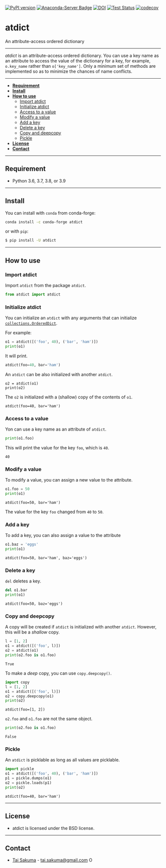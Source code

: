 [![PyPI version](https://badge.fury.io/py/atdict.svg)](https://badge.fury.io/py/atdict)
[![Anaconda-Server Badge](https://anaconda.org/conda-forge/atdict/badges/version.svg)](https://anaconda.org/conda-forge/atdict)
[![DOI](https://zenodo.org/badge/doi/10.5281/zenodo.2576006.svg)](https://doi.org/10.5281/zenodo.2576006)
[![Test Status](https://github.com/alphatwirl/atdict/workflows/Test/badge.svg)](https://github.com/alphatwirl/atdict/actions?query=workflow%3ATest)
[![codecov](https://codecov.io/gh/alphatwirl/atdict/branch/master/graph/badge.svg)](https://codecov.io/gh/alphatwirl/atdict)

# atdict

An attribute-access ordered dictionary

*****

_atdict_ is an attribute-access ordered dictionary. You can use a key
name as an attribute to access the value of the dictionary for a key,
for example, `o.key_name` rather than `o['key_name']`. Only a minimum
set of methods are implemented so as to minimize the chances of name
conflicts.

*****

- [**Requirement**](#requirement)
- [**Install**](#install)
- [**How to use**](#how-to-use)
    - [Import atdict](#import-atdict)
    - [Initialize atdict](#initialize-atdict)
    - [Access to a value](#access-to-a-value)
    - [Modify a value](#modify-a-value)
    - [Add a key](#add-a-key)
    - [Delete a key](#delete-a-key)
    - [Copy and deepcopy](#copy-and-deepcopy)
    - [Pickle](#pickle)
- [**License**](#license)
- [**Contact**](#contact)

*****

## Requirement

- Python 3.6, 3.7, 3.8, or 3.9


*****

## Install

You can install with `conda` from conda-forge:

```bash
conda install -c conda-forge atdict
```

or with `pip`:

```bash
$ pip install -U atdict
```

*****

## How to use

### Import atdict

Import `atdict` from the package `atdict`.

```python
from atdict import atdict
```

### Initialize atdict

You can initialize an `atdict` with any arguments that can initialize
[`collections.OrderedDict`](https://docs.python.org/3/library/collections.html#ordereddict-objects).

For example:
```python
o1 = atdict([('foo', 40), ('bar', 'ham')])
print(o1)
```

It will print.

```python
atdict(foo=40, bar='ham')
```

An `atdict` can be also initialized with another `atdict`.

```
o2 = atdict(o1)
print(o2)
```

The `o2` is initialized with a (shallow) copy of the contents of `o1`.

```
atdict(foo=40, bar='ham')
```

### Access to a value

Yon can use a key name as an attribute of `atdict`.

```python
print(o1.foo)
```

This will print the value for the key `foo`, which is `40`.

```
40
```

### Modify a value

To modify a value, you can assign a new value to the attribute.

```python
o1.foo = 50
print(o1)
```

```
atdict(foo=50, bar='ham')
```

The value for the key `foo` changed from `40` to `50`.

### Add a key

To add a key, you can also assign a value to the attribute

```python
o1.baz = 'eggs'
print(o1)
```

```
atdict(foo=50, bar='ham', baz='eggs')
```

### Delete a key

`del` deletes a key.

```python
del o1.bar
print(o1)
```

```
atdict(foo=50, baz='eggs')
```

### Copy and deepcopy

A copy will be created if `atdict` is initialized with another
`atdict`. However, this will be a _shallow_ copy.

```python
l = [1, 2]
o1 = atdict([('foo', l)])
o2 = atdict(o1)
print(o2.foo is o1.foo)
```

```
True
```

To make a _deep_ copy, you can use `copy.deepcopy()`.

```python
import copy
l = [1, 2]
o1 = atdict([('foo', l)])
o2 = copy.deepcopy(o1)
print(o2)
```

```
atdict(foo=[1, 2])
```

`o2.foo` and `o1.foo` are not the same object.

```python
print(o2.foo is o1.foo)
```

```
False
```

### Pickle

An `atdict` is picklable as long as all values are picklable.

```python
import pickle
o1 = atdict([('foo', 40), ('bar', 'ham')])
p1 = pickle.dumps(o1)
o2 = pickle.loads(p1)
print(o2)
```

```
atdict(foo=40, bar='ham')
```


*****

## License

- atdict is licensed under the BSD license.

*****

## Contact

- [Tai Sakuma](https://github.com/TaiSakuma) - tai.sakuma@gmail.com <span itemscope itemtype="https://schema.org/Person"><a itemprop="sameAs" content="https://orcid.org/0000-0003-3225-9861" href="https://orcid.org/0000-0003-3225-9861" target="orcid.widget" rel="me noopener noreferrer" style="vertical-align:text-top;"><img src="https://orcid.org/sites/default/files/images/orcid_16x16.png" style="width:1em;margin-right:.5em;" alt="ORCID iD icon"></a></span>

